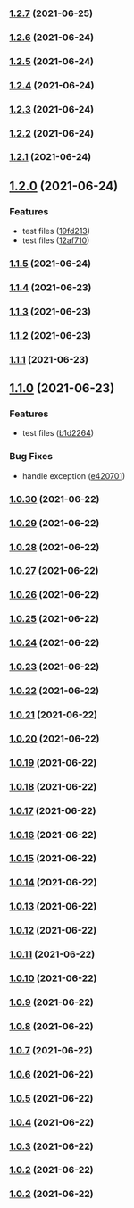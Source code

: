### [1.2.7](https://github.com/mradulr/changelog/compare/v1.2.6...v1.2.7) (2021-06-25)

### [1.2.6](https://github.com/mradulr/changelog/compare/v1.2.5...v1.2.6) (2021-06-24)

### [1.2.5](https://github.com/mradulr/changelog/compare/v1.2.4...v1.2.5) (2021-06-24)

### [1.2.4](https://github.com/mradulr/changelog/compare/v1.2.3...v1.2.4) (2021-06-24)

### [1.2.3](https://github.com/mradulr/changelog/compare/v1.2.2...v1.2.3) (2021-06-24)

### [1.2.2](https://github.com/mradulr/changelog/compare/v1.2.1...v1.2.2) (2021-06-24)

### [1.2.1](https://github.com/mradulr/changelog/compare/v1.2.0...v1.2.1) (2021-06-24)

## [1.2.0](https://github.com/mradulr/changelog/compare/v1.1.5...v1.2.0) (2021-06-24)


### Features

* test files ([19fd213](https://github.com/mradulr/changelog/commit/19fd2137166bed143947fee0132f8043a8c72d4f))
* test files ([12af710](https://github.com/mradulr/changelog/commit/12af710f68e8280be8a75c58e9c5e91f92896a11))

### [1.1.5](https://github.com/mradulr/changelog/compare/v1.1.4...v1.1.5) (2021-06-24)

### [1.1.4](https://github.com/mradulr/changelog/compare/v1.1.3...v1.1.4) (2021-06-23)

### [1.1.3](https://github.com/mradulr/changelog/compare/v1.1.2...v1.1.3) (2021-06-23)

### [1.1.2](https://github.com/mradulr/changelog/compare/v1.1.1...v1.1.2) (2021-06-23)

### [1.1.1](https://github.com/mradulr/changelog/compare/v1.1.0...v1.1.1) (2021-06-23)

## [1.1.0](https://github.com/mradulr/changelog/compare/v1.0.30...v1.1.0) (2021-06-23)


### Features

* test files ([b1d2264](https://github.com/mradulr/changelog/commit/b1d2264f9962398939c8ec4739d85fd4a9d34f2e))


### Bug Fixes

* handle exception ([e420701](https://github.com/mradulr/changelog/commit/e420701bd6df7e9a11249dae126096ac908fe70f))

### [1.0.30](https://github.com/mradulr/changelog/compare/v1.0.29...v1.0.30) (2021-06-22)

### [1.0.29](https://github.com/mradulr/changelog/compare/v1.0.28...v1.0.29) (2021-06-22)

### [1.0.28](https://github.com/mradulr/changelog/compare/v1.0.27...v1.0.28) (2021-06-22)

### [1.0.27](https://github.com/mradulr/changelog/compare/v1.0.26...v1.0.27) (2021-06-22)

### [1.0.26](https://github.com/mradulr/changelog/compare/v1.0.25...v1.0.26) (2021-06-22)

### [1.0.25](https://github.com/mradulr/changelog/compare/v1.0.24...v1.0.25) (2021-06-22)

### [1.0.24](https://github.com/mradulr/changelog/compare/v1.0.23...v1.0.24) (2021-06-22)

### [1.0.23](https://github.com/mradulr/changelog/compare/v1.0.22...v1.0.23) (2021-06-22)

### [1.0.22](https://github.com/mradulr/changelog/compare/v1.0.21...v1.0.22) (2021-06-22)

### [1.0.21](https://github.com/mradulr/changelog/compare/v1.0.20...v1.0.21) (2021-06-22)

### [1.0.20](https://github.com/mradulr/changelog/compare/v1.0.19...v1.0.20) (2021-06-22)

### [1.0.19](https://github.com/mradulr/changelog/compare/v1.0.18...v1.0.19) (2021-06-22)

### [1.0.18](https://github.com/mradulr/changelog/compare/v1.0.17...v1.0.18) (2021-06-22)

### [1.0.17](https://github.com/mradulr/changelog/compare/v1.0.16...v1.0.17) (2021-06-22)

### [1.0.16](https://github.com/mradulr/changelog/compare/v1.0.15...v1.0.16) (2021-06-22)

### [1.0.15](https://github.com/mradulr/changelog/compare/v1.0.14...v1.0.15) (2021-06-22)

### [1.0.14](https://github.com/mradulr/changelog/compare/v1.0.13...v1.0.14) (2021-06-22)

### [1.0.13](https://github.com/mradulr/changelog/compare/v1.0.12...v1.0.13) (2021-06-22)

### [1.0.12](https://github.com/mradulr/changelog/compare/v1.0.11...v1.0.12) (2021-06-22)

### [1.0.11](https://github.com/mradulr/changelog/compare/v1.0.10...v1.0.11) (2021-06-22)

### [1.0.10](https://github.com/mradulr/changelog/compare/v1.0.9...v1.0.10) (2021-06-22)

### [1.0.9](https://github.com/mradulr/changelog/compare/v1.0.8...v1.0.9) (2021-06-22)

### [1.0.8](https://github.com/mradulr/changelog/compare/v1.0.7...v1.0.8) (2021-06-22)

### [1.0.7](https://github.com/mradulr/changelog/compare/v1.0.6...v1.0.7) (2021-06-22)

### [1.0.6](https://github.com/mradulr/changelog/compare/v1.0.5...v1.0.6) (2021-06-22)

### [1.0.5](https://github.com/mradulr/changelog/compare/v1.0.4...v1.0.5) (2021-06-22)

### [1.0.4](https://github.com/mradulr/changelog/compare/v1.0.3...v1.0.4) (2021-06-22)

### [1.0.3](https://github.com/mradulr/changelog/compare/v1.0.2...v1.0.3) (2021-06-22)

### [1.0.2](https://github.com/mradulr/changelog/compare/v1.0.1...v1.0.2) (2021-06-22)

### [1.0.2](https://github.com/mradulr/changelog/compare/v1.0.1...v1.0.2) (2021-06-22)
